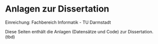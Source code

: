 # Anlagen zur Dissertation
Einreichung: Fachbereich Informatik - TU Darmstadt


Diese Seiten enthält die Anlagen (Datensätze und Code) zur Dissertation.
(tbd)
